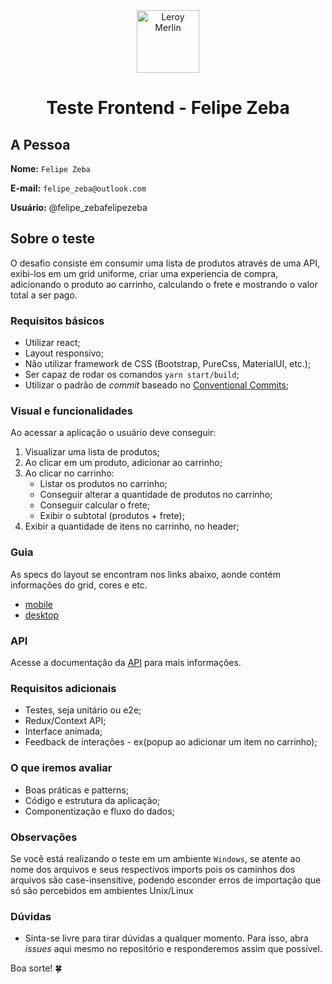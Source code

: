 <div align="center">
    <a href="https://www.leroymerlin.com.br" title="Leroy Merlin">
        <img width=100 src="https://cdn.leroymerlin.com.br/assets/images/logo-leroy-merlin.svg" alt="Leroy Merlin"/>
    </a>
    <h1 align="center">Teste Frontend - Felipe Zeba</h1>
</div>

## A Pessoa

**Nome:** `Felipe Zeba`

**E-mail:** `felipe_zeba@outlook.com`

**Usuário:** @felipe_zebafelipezeba

## Sobre o teste
O desafio consiste em consumir uma lista de produtos através de uma API, exibi-los em um grid uniforme, criar uma experiencia de compra, adicionando o produto ao carrinho, calculando o frete e mostrando o valor total a ser pago.

### Requisitos básicos
 - Utilizar react;
 - Layout responsivo;
 - Não utilizar framework de CSS (Bootstrap, PureCss, MaterialUI, etc.);
 - Ser capaz de rodar os comandos `yarn start/build`;
 - Utilizar o padrão de _commit_ baseado no [Conventional Commits](https://www.conventionalcommits.org/pt-br/v1.0.0-beta.4/);

### Visual e funcionalidades
Ao acessar a aplicação o usuário deve conseguir:
 1. Visualizar  uma lista de produtos;
 2. Ao clicar em um produto, adicionar ao carrinho;
 4. Ao clicar no carrinho:
    - Listar os produtos no carrinho;
    - Conseguir alterar a quantidade de produtos no carrinho;
   	- Conseguir calcular o frete;
   	- Exibir o subtotal (produtos + frete);
 5. Exibir a quantidade de itens no carrinho, no header;

### Guia
As specs do layout se encontram nos links abaixo, aonde contém informações do grid, cores e etc.
- [mobile](https://marvelapp.com/ca4ah6h/screen/60225576)
- [desktop](https://www.figma.com/file/cQtsnVm1RJM2MM0sd64hSk/lmbr-test-front-end?node-id=0:1)

### API
Acesse a documentação da [API](API.md) para mais informações.

### Requisitos adicionais
- Testes, seja unitário ou e2e;
- Redux/Context API;
- Interface animada;
- Feedback de interações - ex(popup ao adicionar um item no carrinho);

### O que iremos avaliar
- Boas práticas e patterns;
- Código e estrutura da aplicação;
- Componentização e fluxo do dados;

### Observações
Se você está realizando o teste em um ambiente `Windows`, se atente ao nome dos arquivos e seus respectivos imports pois os caminhos dos arquivos são case-insensitive, podendo esconder erros de importação que só são percebidos em ambientes Unix/Linux

### Dúvidas
- Sinta-se livre para tirar dúvidas a qualquer momento. Para isso, abra _issues_ aqui mesmo no repositório e responderemos assim que possível.

Boa sorte! 🍀
